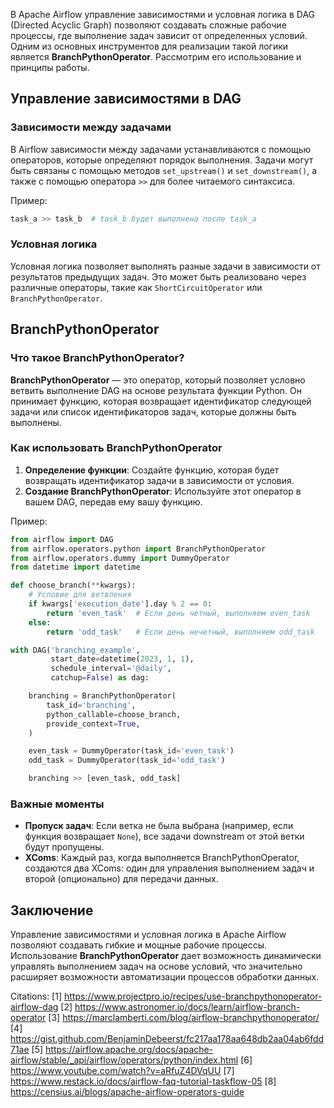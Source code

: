 В Apache Airflow управление зависимостями и условная логика в DAG (Directed Acyclic Graph) позволяют создавать сложные рабочие процессы, где выполнение задач зависит от определенных условий. Одним из основных инструментов для реализации такой логики является **BranchPythonOperator**. Рассмотрим его использование и принципы работы.

## Управление зависимостями в DAG

### Зависимости между задачами
В Airflow зависимости между задачами устанавливаются с помощью операторов, которые определяют порядок выполнения. Задачи могут быть связаны с помощью методов `set_upstream()` и `set_downstream()`, а также с помощью оператора `>>` для более читаемого синтаксиса.

Пример:
```python
task_a >> task_b  # task_b будет выполнена после task_a
```

### Условная логика
Условная логика позволяет выполнять разные задачи в зависимости от результатов предыдущих задач. Это может быть реализовано через различные операторы, такие как `ShortCircuitOperator` или `BranchPythonOperator`.

## BranchPythonOperator

### Что такое BranchPythonOperator?
**BranchPythonOperator** — это оператор, который позволяет условно ветвить выполнение DAG на основе результата функции Python. Он принимает функцию, которая возвращает идентификатор следующей задачи или список идентификаторов задач, которые должны быть выполнены.

### Как использовать BranchPythonOperator
1. **Определение функции**: Создайте функцию, которая будет возвращать идентификатор задачи в зависимости от условия.
2. **Создание BranchPythonOperator**: Используйте этот оператор в вашем DAG, передав ему вашу функцию.

Пример:
```python
from airflow import DAG
from airflow.operators.python import BranchPythonOperator
from airflow.operators.dummy import DummyOperator
from datetime import datetime

def choose_branch(**kwargs):
    # Условие для ветвления
    if kwargs['execution_date'].day % 2 == 0:
        return 'even_task'  # Если день четный, выполняем even_task
    else:
        return 'odd_task'   # Если день нечетный, выполняем odd_task

with DAG('branching_example',
         start_date=datetime(2023, 1, 1),
         schedule_interval='@daily',
         catchup=False) as dag:

    branching = BranchPythonOperator(
        task_id='branching',
        python_callable=choose_branch,
        provide_context=True,
    )

    even_task = DummyOperator(task_id='even_task')
    odd_task = DummyOperator(task_id='odd_task')

    branching >> [even_task, odd_task]
```

### Важные моменты
- **Пропуск задач**: Если ветка не была выбрана (например, если функция возвращает `None`), все задачи downstream от этой ветки будут пропущены.
- **XComs**: Каждый раз, когда выполняется BranchPythonOperator, создаются два XComs: один для управления выполнением задач и второй (опционально) для передачи данных.

## Заключение

Управление зависимостями и условная логика в Apache Airflow позволяют создавать гибкие и мощные рабочие процессы. Использование **BranchPythonOperator** дает возможность динамически управлять выполнением задач на основе условий, что значительно расширяет возможности автоматизации процессов обработки данных.

Citations:
[1] https://www.projectpro.io/recipes/use-branchpythonoperator-airflow-dag
[2] https://www.astronomer.io/docs/learn/airflow-branch-operator
[3] https://marclamberti.com/blog/airflow-branchpythonoperator/
[4] https://gist.github.com/BenjaminDebeerst/fc217aa178aa648db2aa04ab6fdd71ae
[5] https://airflow.apache.org/docs/apache-airflow/stable/_api/airflow/operators/python/index.html
[6] https://www.youtube.com/watch?v=aRfuZ4DVqUU
[7] https://www.restack.io/docs/airflow-faq-tutorial-taskflow-05
[8] https://censius.ai/blogs/apache-airflow-operators-guide